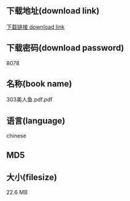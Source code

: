 ## 下载地址(download link)
[下载链接 download link](https://voluble-croquembouche-d321dc.netlify.app/?s=303%E7%BE%8E%E4%BA%BA%E9%B1%BC.pdf)

## 下载密码(download password)
8078

## 名称(book name)
303美人鱼.pdf.pdf

## 语言(language)
chinese

## MD5


## 大小(filesize)
22.6 MB
